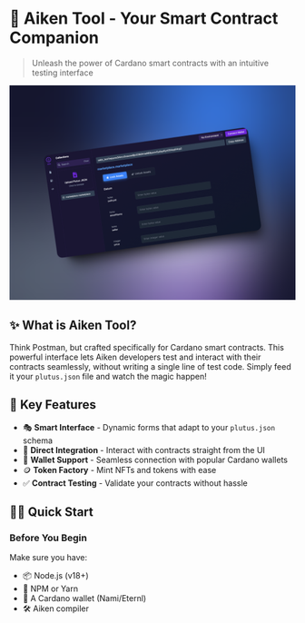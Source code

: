 # 🎯 Aiken Tool - Your Smart Contract Companion

> Unleash the power of Cardano smart contracts with an intuitive testing interface

![Preview](images/preview.png)

<div align="center">

</div>

## ✨ What is Aiken Tool?

Think Postman, but crafted specifically for Cardano smart contracts. This powerful interface lets Aiken developers test and interact with their contracts seamlessly, without writing a single line of test code. Simply feed it your `plutus.json` file and watch the magic happen!

## 🚀 Key Features

- 🎭 **Smart Interface** - Dynamic forms that adapt to your `plutus.json` schema
- 🔌 **Direct Integration** - Interact with contracts straight from the UI
- 👛 **Wallet Support** - Seamless connection with popular Cardano wallets
- 🪙 **Token Factory** - Mint NFTs and tokens with ease
- ✅ **Contract Testing** - Validate your contracts without hassle

## 🏃‍♂️ Quick Start

### Before You Begin

Make sure you have:
- 📦 Node.js (v18+)
- 🔧 NPM or Yarn
- 💼 A Cardano wallet (Nami/Eternl)
- 🛠️ Aiken compiler
